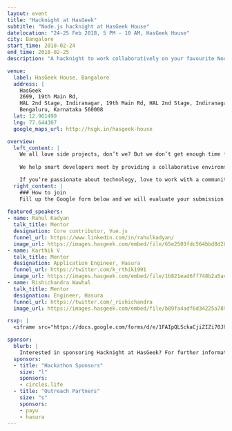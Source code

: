 ```yaml
---
layout: event
title: "Hacknight at HasGeek"
subtitle: "Node.js hacknight at HasGeek House"
datelocation: "24-25 Feb 2018, 5 PM - 10 AM, HasGeek House"
city: Bangalore
start_time: 2018-02-24
end_time: 2018-02-25
description: "A hacknight to work collaboratively on your favourite Node.js project mentored by professionals from the industry."

venue:
  label: HasGeek House, Bangalore
  address: |
    HasGeek
    2699, 19th Main Rd, 
    HAL 2nd Stage, Indiranagar, 19th Main Rd, HAL 2nd Stage, Indiranagar, 
    Bengaluru, Karnataka 560008
  lat: 12.961499
  lng: 77.644307
  google_maps_url: http://hsgk.in/hasgeek-house

overview:
  left_content: |
    We all love side projects, don’t we? But we don’t get enough time for them. Who knows what ideas or opportunities we may be missing out on by not working on things we actually want to. For this reason, hacknights at HasGeek are a favorite of savvy geeks. Unlike regular hackathons, hacknights at HasGeek foster collaboration among developers who are passionate about building things.
    
    We help smart developers meet by providing a collaborative environment where participants can work on their pet projects. We bring in mentors from the community to hear out project ideas and guide you on how to proceed, especially at midnight when your mind and enthusiasm hit a roadblock and no amount of coffee helps.

    If you’re passionate about technology, love to work with a community, and want to build something amazing - HasGeek’s hacknights are for you. If you’re into looking for a hackathon to participate and win prizes, this isn’t it. But if you’re in the market for a new job, our sponsor Circles.Life is looking to hire for their Singapore office. This would will be a good way to showcase your work. Also, food and snacks are on us. Sign up now, we have limited seats!
  right_content: |
    ### How to join
    Fill up the Google form below and we will evaluate your submission. The key criteria for participating in this hacknight is that your project should use Node.js. On approval, you’ll get a link to complete a payment of ₹ 300. We’ll refund this amount if and when you show up at the hacknight. No refunds for no-show. Feel free to bring a team. Just submit the same entry and ensure that each person registers individually. Don’t forget to mention your team name in the comments section.
    
featured_speakers:
- name: Rahul Kadyan
  talk_title: Mentor
  designation: Core contributor, Vue.js
  funnel_url: https://www.linkedin.com/in/rahulkadyan/
  image_url: https://images.hasgeek.com/embed/file/65e2503fdc564bbd8d2825a963a95bac?size=200x200
- name: Karthik V
  talk_title: Mentor
  designation: Application Engineer, Hasura
  funnel_url: https://twitter.com/k_rthik1991
  image_url: https://images.hasgeek.com/embed/file/1b821ead6ff748b2a5acf3123a9efea6?size=200x200
- name: Rishichandra Wawhal
  talk_title: Mentor
  designation: Engineer, Hasura
  funnel_url: https://twitter.com/_rishichandra
  image_url: https://images.hasgeek.com/embed/file/b89fa4adf6d34225a78913e591f0ebeb?size=200x200

rsvp: |
  <iframe src="https://docs.google.com/forms/d/e/1FAIpQLSckaCjiZIZi70JhCObQnihE4KhDPVLvhAonFkOKnLUjmNfiSA/viewform?embedded=true" width="760" height="500" frameborder="0" marginheight="0" marginwidth="0">Loading...</iframe>

sponsor:
  blurb: |
    Interested in sponsoring Hacknight at HasGeek? For further information, please write to us at [info@hasgeek.com](mailto:info@hasgeek.com) or call us at [+91 76763 32020](tel:+917676332020).
  sponsors:
  - title: "Hackathon Sponsors"
    size: "l"
    sponsors:
    - circles.life
  - title: "Outreach Partners"
    size: "s"
    sponsors:
    - payu
    - hasura
---
```

